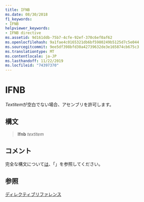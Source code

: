 ```yaml
---
title: IFNB
ms.date: 08/30/2018
f1_keywords:
- IFNB
helpviewer_keywords:
- IFNB directive
ms.assetid: 9d161ddb-75b7-4cfe-92ef-370c6ef0af62
ms.openlocfilehash: 9a1fae4c0165321db6bf5980249b5125d7c5e044
ms.sourcegitcommit: 9ee5df398bfd30a42739632de3e165874cb675c3
ms.translationtype: MT
ms.contentlocale: ja-JP
ms.lasthandoff: 11/22/2019
ms.locfileid: "74397370"
---
```

# <a name="ifnb"></a>IFNB

*Textitem*が空白でない場合、アセンブリを許可します。

## <a name="syntax"></a>構文

> **Ifnb** *textitem*

## <a name="remarks"></a>コメント

完全な構文について[は](../../assembler/masm/if-masm.md)、「」を参照してください。

## <a name="see-also"></a>参照

[ディレクティブリファレンス](directives-reference.md)
